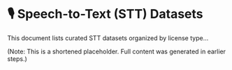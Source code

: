 # 🎙️ Speech-to-Text (STT) Datasets

This document lists curated STT datasets organized by license type...

(Note: This is a shortened placeholder. Full content was generated in earlier steps.)